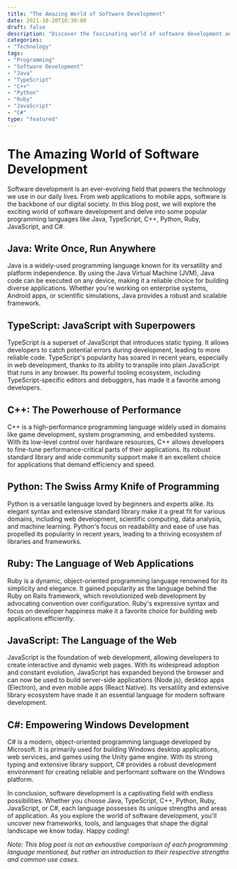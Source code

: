 ```yaml
--- 
title: "The Amazing World of Software Development" 
date: 2021-10-20T10:30:00 
draft: false 
description: "Discover the fascinating world of software development and explore different programming languages such as Java, TypeScript, C++, Python, Ruby, JavaScript, and C#." 
categories: 
- "Technology" 
tags: 
- "Programming" 
- "Software Development" 
- "Java" 
- "TypeScript" 
- "C++" 
- "Python" 
- "Ruby" 
- "JavaScript" 
- "C#" 
type: "featured" 
--- 
```


# The Amazing World of Software Development

Software development is an ever-evolving field that powers the technology we use in our daily lives. From web applications to mobile apps, software is the backbone of our digital society. In this blog post, we will explore the exciting world of software development and delve into some popular programming languages like Java, TypeScript, C++, Python, Ruby, JavaScript, and C#.

## Java: Write Once, Run Anywhere

Java is a widely-used programming language known for its versatility and platform independence. By using the Java Virtual Machine (JVM), Java code can be executed on any device, making it a reliable choice for building diverse applications. Whether you're working on enterprise systems, Android apps, or scientific simulations, Java provides a robust and scalable framework.

## TypeScript: JavaScript with Superpowers

TypeScript is a superset of JavaScript that introduces static typing. It allows developers to catch potential errors during development, leading to more reliable code. TypeScript's popularity has soared in recent years, especially in web development, thanks to its ability to transpile into plain JavaScript that runs in any browser. Its powerful tooling ecosystem, including TypeScript-specific editors and debuggers, has made it a favorite among developers.

## C++: The Powerhouse of Performance

C++ is a high-performance programming language widely used in domains like game development, system programming, and embedded systems. With its low-level control over hardware resources, C++ allows developers to fine-tune performance-critical parts of their applications. Its robust standard library and wide community support make it an excellent choice for applications that demand efficiency and speed.

## Python: The Swiss Army Knife of Programming

Python is a versatile language loved by beginners and experts alike. Its elegant syntax and extensive standard library make it a great fit for various domains, including web development, scientific computing, data analysis, and machine learning. Python's focus on readability and ease of use has propelled its popularity in recent years, leading to a thriving ecosystem of libraries and frameworks.

## Ruby: The Language of Web Applications

Ruby is a dynamic, object-oriented programming language renowned for its simplicity and elegance. It gained popularity as the language behind the Ruby on Rails framework, which revolutionized web development by advocating convention over configuration. Ruby's expressive syntax and focus on developer happiness make it a favorite choice for building web applications efficiently.

## JavaScript: The Language of the Web

JavaScript is the foundation of web development, allowing developers to create interactive and dynamic web pages. With its widespread adoption and constant evolution, JavaScript has expanded beyond the browser and can now be used to build server-side applications (Node.js), desktop apps (Electron), and even mobile apps (React Native). Its versatility and extensive library ecosystem have made it an essential language for modern software development.

## C#: Empowering Windows Development

C# is a modern, object-oriented programming language developed by Microsoft. It is primarily used for building Windows desktop applications, web services, and games using the Unity game engine. With its strong typing and extensive library support, C# provides a robust development environment for creating reliable and performant software on the Windows platform.

In conclusion, software development is a captivating field with endless possibilities. Whether you choose Java, TypeScript, C++, Python, Ruby, JavaScript, or C#, each language possesses its unique strengths and areas of application. As you explore the world of software development, you'll uncover new frameworks, tools, and languages that shape the digital landscape we know today. Happy coding!

*Note: This blog post is not an exhaustive comparison of each programming language mentioned, but rather an introduction to their respective strengths and common use cases.*
